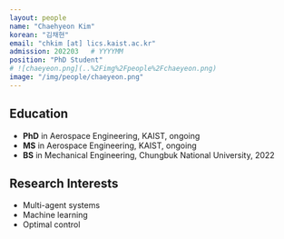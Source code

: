 ```yaml
---
layout: people
name: "Chaehyeon Kim"
korean: "김채현"
email: "chkim [at] lics.kaist.ac.kr"
admission: 202203   # YYYYMM
position: "PhD Student"
# ![chaeyeon.png](..%2Fimg%2Fpeople%2Fchaeyeon.png)
image: "/img/people/chaeyeon.png"
---
```


## Education

- **PhD** in Aerospace Engineering, KAIST, ongoing
- **MS** in Aerospace Engineering, KAIST, ongoing
- **BS** in Mechanical Engineering, Chungbuk National University, 2022

## Research Interests

- Multi-agent systems
- Machine learning
- Optimal control
